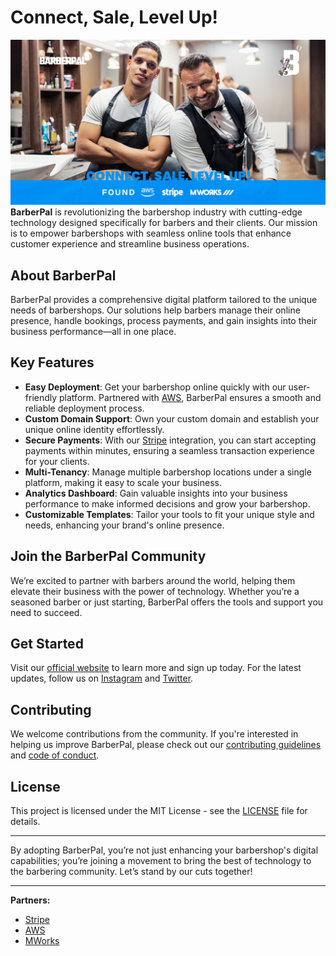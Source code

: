 # Connect, Sale, Level Up!

![BarberPal Header](https://github.com/mworks-proj/barberpal-branding/blob/main/open%20graph/BPAL_V1_og.jpg)**BarberPal** is revolutionizing the barbershop industry with cutting-edge technology designed specifically for barbers and their clients. Our mission is to empower barbershops with seamless online tools that enhance customer experience and streamline business operations.

## About BarberPal

BarberPal provides a comprehensive digital platform tailored to the unique needs of barbershops. Our solutions help barbers manage their online presence, handle bookings, process payments, and gain insights into their business performance—all in one place.

## Key Features

- **Easy Deployment**: Get your barbershop online quickly with our user-friendly platform. Partnered with [AWS](https://aws.com), BarberPal ensures a smooth and reliable deployment process.
- **Custom Domain Support**: Own your custom domain and establish your unique online identity effortlessly.
- **Secure Payments**: With our [Stripe](https://stripe.com) integration, you can start accepting payments within minutes, ensuring a seamless transaction experience for your clients.
- **Multi-Tenancy**: Manage multiple barbershop locations under a single platform, making it easy to scale your business.
- **Analytics Dashboard**: Gain valuable insights into your business performance to make informed decisions and grow your barbershop.
- **Customizable Templates**: Tailor your tools to fit your unique style and needs, enhancing your brand's online presence.

## Join the BarberPal Community

We’re excited to partner with barbers around the world, helping them elevate their business with the power of technology. Whether you’re a seasoned barber or just starting, BarberPal offers the tools and support you need to succeed.

## Get Started

Visit our [official website](https://barberpal.site) to learn more and sign up today. For the latest updates, follow us on [Instagram](https://instagram.com/barberpal) and [Twitter](https://twitter.com/barberpal).

## Contributing

We welcome contributions from the community. If you're interested in helping us improve BarberPal, please check out our [contributing guidelines](CONTRIBUTING.md) and [code of conduct](CODE_OF_CONDUCT.md).

## License

This project is licensed under the MIT License - see the [LICENSE](LICENSE) file for details.

---

By adopting BarberPal, you’re not just enhancing your barbershop's digital capabilities; you’re joining a movement to bring the best of technology to the barbering community. Let’s stand by our cuts together!

---

**Partners:**

- [Stripe](https://stripe.com)
- [AWS](https://aws.com)
- [MWorks](https://mworks.design)